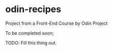 # odin-recipes

Project from a Front-End Course by Odin Project

To be completed soon;

TODO:
Fill this thing out.
